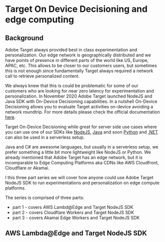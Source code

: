 # Target On Device Decisioning and edge computing

## Background
Adobe Target always provided best in class experimentation and personalization. Our edge network is geographically distributed and we have points of presence in different parts of the world like US, Europe, APAC, etc. This allows to be closer to our customers users, but sometimes this is not enough since fundamentally Target always required a network call to retrieve personalized content.

We always knew that this is could be problematic for some of our customers who are looking for near zero latency for experimentation and personalization. In November 2020 Adobe Target launched NodeJS and Java SDK with On-Device Decisioning capabilities. In a nutshell On-Device Decisioning allows you to evaluate Target activities on-device avoiding a network roundtrip. For more details please check the official documentation [here](https://experienceleague.adobe.com/docs/target/using/implement-target/server-side/on-device-decisioning.html?lang=en#implement-target).

Target On-Device Decisioning while great for server side use cases where you can use one of our SDKs like [NodeJS](https://github.com/adobe/target-nodejs-sdk), [Java](https://github.com/adobe/target-java-sdk) and soon [Python](https://github.com/adobe/target-python-sdk) and [.NET](https://github.com/adobe/target-dotnet-sdk) can also be used in a serverless setup.

Java and C# are awesome languages, but usually in a serverless setup, we prefer something a little bit more lightweight like NodeJS or Python. We already mentioned that Adobe Target has an edge network, but it is incomparable to Edge Computing Platforms aka CDNs like AWS Cloudfront, Cloudflare or Akamai.

I this three part series we will cover how anyone could use Adobe Target NodeJS SDK to run experimentations and personalization on edge compute platforms.

The series is comprised of three parts:
- part 1 - covers AWS Lambd@Edge and Target NodeJS SDK
- part 2 - covers Cloudflare Workers and Target NodeJS SDK
- part 3 - covers Akamai Edge Workers and Target NodeJS SDK

## AWS Lambda@Edge and Target NodeJS SDK
